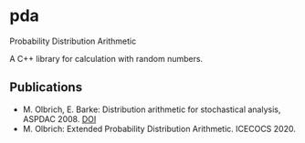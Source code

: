 # pda
Probability Distribution Arithmetic

A C++ library for calculation with random numbers.

## Publications
* M. Olbrich, E. Barke: Distribution arithmetic for stochastical analysis, ASPDAC 2008. [DOI](https://doi.org/10.1109/ASPDAC.2008.4484009)
* M. Olbrich: Extended Probability Distribution Arithmetic. ICECOCS 2020.
